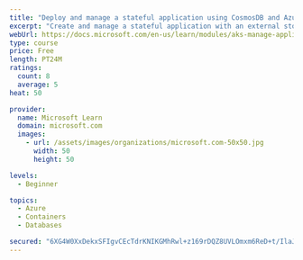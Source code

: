 ```yaml
---
title: "Deploy and manage a stateful application using CosmosDB and Azure Kubernetes Service"
excerpt: "Create and manage a stateful application with an external storage using CosmosDB and Azure Kubernetes Service"
webUrl: https://docs.microsoft.com/en-us/learn/modules/aks-manage-application-state/
type: course
price: Free
length: PT24M
ratings:
  count: 8
  average: 5
heat: 50

provider:
  name: Microsoft Learn
  domain: microsoft.com
  images:
    - url: /assets/images/organizations/microsoft.com-50x50.jpg
      width: 50
      height: 50

levels:
  - Beginner

topics:
  - Azure
  - Containers
  - Databases

secured: "6XG4W0XxDekxSFIgvCEcTdrKNIKGMhRwl+z169rDQZ8UVLOmxm6ReD+t/IlaJBE/ULKNsBSsaqhfF4IFkb/CbTjwncpRmGsEzVuoDnqCVaOeiTTedMWC1J/ALWTFBVcMEmHo1uz20Eljh89GpiHuowOP5S9ry3kvMqF7D3WLO3NtJZ/OEErRMTkw6mKImjYONZenoNskCt57uZiZbiAnvcTjRMA1OENcfsR7uHb5hYruHABSVYu9yxI4qJ0IzelYot7SJEf15DxHUF6w+a/okvk/7+ou73u0khX8If9NrWPeL5CrSSPzLLt65PdYu6rTJ0G4MMYvHwkgbjO7AeYxhSqnRX3eBOnphXuOwQ0c6T09Ympw79r9/WbDjoKU8Za9FXdaXfolAKMpKkdjlwIoJ5bF8n1X2DC/pu4m3/9Eq0g=;dF86enGUbbKFigaytLTRMw=="
---
```


